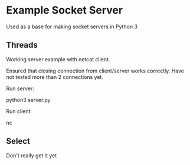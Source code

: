 # Example Socket Server

Used as a base for making socket servers in Python 3

## Threads

Working server example with netcat client.

Ensured that closing connection from client/server works correctly. Have not tested more than 2 connections yet.

Run server:

python3 server.py

Run client:

nc <IP> <PORT>

## Select

Don't really get it yet
